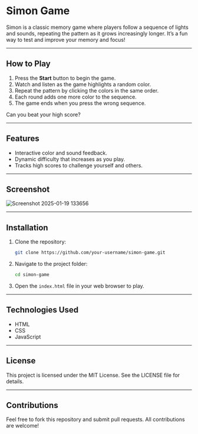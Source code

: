 # Simon Game

Simon is a classic memory game where players follow a sequence of lights and sounds, repeating the pattern as it grows increasingly longer. It’s a fun way to test and improve your memory and focus!

---

## How to Play
1. Press the **Start** button to begin the game.
2. Watch and listen as the game highlights a random color.
3. Repeat the pattern by clicking the colors in the same order.
4. Each round adds one more color to the sequence. 
5. The game ends when you press the wrong sequence.

Can you beat your high score?

---

## Features
- Interactive color and sound feedback.
- Dynamic difficulty that increases as you play.
- Tracks high scores to challenge yourself and others.

---

## Screenshot
![Screenshot 2025-01-19 133656](https://github.com/user-attachments/assets/f25a4f05-5059-41d9-8a45-ce5ba96443dc)


---

## Installation
1. Clone the repository:
   ```bash
   git clone https://github.com/your-username/simon-game.git
   ```
2. Navigate to the project folder:
   ```bash
   cd simon-game
   ```
3. Open the `index.html` file in your web browser to play.

---

## Technologies Used
- HTML
- CSS
- JavaScript

---

## License
This project is licensed under the MIT License. See the LICENSE file for details.

---

## Contributions
Feel free to fork this repository and submit pull requests. All contributions are welcome!

